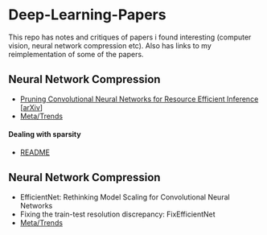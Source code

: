 # Deep-Learning-Papers

This repo has notes and critiques of papers i found interesting (computer vision, neural network compression etc). Also has links to my reimplementation of some of the papers.


## Neural Network Compression

* [Pruning Convolutional Neural Networks for Resource Efficient Inference](./main/pcnnfrefi.md)  [[arXiv](https://arxiv.org/abs/1611.06440)]
* [Meta/Trends](./main/meta_nn_compression.md)

#### Dealing with sparsity  
* [README](./main/sparsity.md)

## Neural Network Compression
* EfficientNet: Rethinking Model Scaling for Convolutional Neural Networks
* Fixing the train-test resolution discrepancy: FixEfficientNet
* [Meta/Trends](./main/meta_cv.md)
